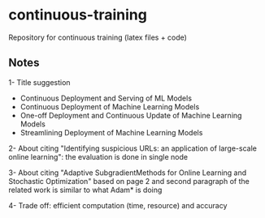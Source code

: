 # continuous-training
Repository for continuous training (latex files + code)

## Notes

1- Title suggestion
- Continuous Deployment and Serving of ML Models
- Continuous Deployment of Machine Learning Models
- One-off Deployment and Continuous Update of Machine Learning Models
- Streamlining Deployment of Machine Learning Models

2- About citing "Identifying suspicious URLs: an application of large-scale online learning": the evaluation is done in single node

3- About citing "Adaptive SubgradientMethods for Online Learning and Stochastic Optimization" based on page 2 and second paragraph of the related work is similar to what Adam* is doing

4- Trade off: efficient computation (time, resource) and accuracy
